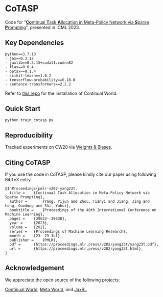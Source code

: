 # CoTASP
Code for "[**Co**ntinual **T**ask **A**llocation in Meta-Policy Network via **S**parse **P**rompting](https://arxiv.org/abs/2305.18444)", presented in ICML 2023.

## Key Dependencies
```console
python==3.7.13
- jax==0.3.17
- jaxlib==0.3.15+cuda11.cudnn82
- flax==0.6.4
- optax==0.1.4
- scikit-learn==1.0.2
- tensorflow-probability==0.18.0
- sentence-transformers==2.2.2
```
Refer to [this repo](https://github.com/awarelab/continual_world) for the installation of Continual World.

## Quick Start
```python
python train_cotasp.py
```

## Reproducibility
Tracked experiments on CW20 via [Weights & Biases](https://api.wandb.ai/links/yang-yj/5kbiuz7h).

## Citing CoTASP
If you use the code in CoTASP, please kindly cite our paper using following BibTeX entry.
```
@InProceedings{pmlr-v202-yang23t,
  title = 	 {Continual Task Allocation in Meta-Policy Network via Sparse Prompting},
  author =       {Yang, Yijun and Zhou, Tianyi and Jiang, Jing and Long, Guodong and Shi, Yuhui},
  booktitle = 	 {Proceedings of the 40th International Conference on Machine Learning},
  pages = 	 {39623--39638},
  year = 	 {2023},
  volume = 	 {202},
  series = 	 {Proceedings of Machine Learning Research},
  month = 	 {23--29 Jul},
  publisher =    {PMLR},
  pdf = 	 {https://proceedings.mlr.press/v202/yang23t/yang23t.pdf},
  url = 	 {https://proceedings.mlr.press/v202/yang23t.html},
}
```

## Acknowledgement
We appreciate the open source of the following projects:

[Continual World](https://github.com/awarelab/continual_world), [Meta World](https://github.com/Farama-Foundation/Metaworld), and [JaxRL](https://github.com/ikostrikov/jaxrl)